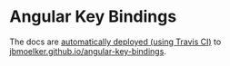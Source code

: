 # Angular Key Bindings

The docs are [automatically deployed (using Travis CI)](https://travis-ci.org/jbmoelker/angular-key-bindings) to [jbmoelker.github.io/angular-key-bindings](http://jbmoelker.github.io/angular-key-bindings/).